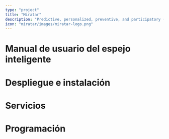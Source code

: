 ```yaml
---
type: "project"
title: "Miratar"
description: "Predictive, personalized, preventive, and participatory (4P) management of frailty and multimorbidity for the digital transition of the care economy"
icon: "miratar/images/miratar-logo.png"
---
```


# Manual de usuario del espejo inteligente
# Despliegue e instalación
# Servicios
# Programación

